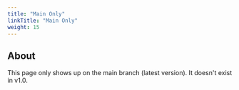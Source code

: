 ```yaml
---
title: "Main Only"
linkTitle: "Main Only"
weight: 15
---
```


## About

This page only shows up on the main branch (latest version). It doesn't exist in v1.0.